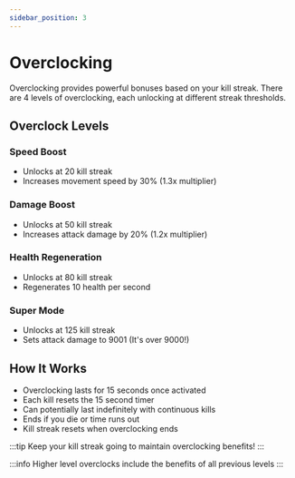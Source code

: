 ```yaml
---
sidebar_position: 3
---
```


# Overclocking

Overclocking provides powerful bonuses based on your kill streak. There are 4 levels of overclocking, each unlocking at different streak thresholds.

## Overclock Levels

### Speed Boost

- Unlocks at 20 kill streak
- Increases movement speed by 30% (1.3x multiplier)

### Damage Boost

- Unlocks at 50 kill streak
- Increases attack damage by 20% (1.2x multiplier)

### Health Regeneration

- Unlocks at 80 kill streak
- Regenerates 10 health per second

### Super Mode

- Unlocks at 125 kill streak
- Sets attack damage to 9001 (It's over 9000!)

## How It Works

- Overclocking lasts for 15 seconds once activated
- Each kill resets the 15 second timer
- Can potentially last indefinitely with continuous kills
- Ends if you die or time runs out
- Kill streak resets when overclocking ends

:::tip
Keep your kill streak going to maintain overclocking benefits!
:::

:::info
Higher level overclocks include the benefits of all previous levels
:::
